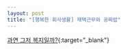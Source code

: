```yaml
---
layout: post
title: "[행복한 회사생활] 재택근무와 공짜밥"
---
```

  
  
[과연 그저 복지일까?](https://brunch.co.kr/@banglab/37){:target="_blank"}   
